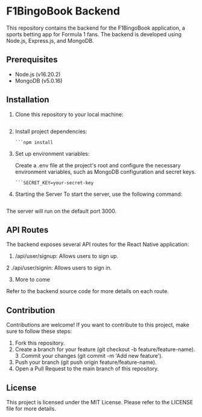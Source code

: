 # F1BingoBook Backend

This repository contains the backend for the F1BingoBook application, a sports betting app for Formula 1 fans. The backend is developed using Node.js, Express.js, and MongoDB.

## Prerequisites

- Node.js (v16.20.2)
- MongoDB (v5.0.16)

## Installation

1. Clone this repository to your local machine:

   ```git clone https://github.com/LoickAdjiwanou/F1BingoBook-backend.git

2. Install project dependencies:

    ```cd F1BingoBook-backend
    ```npm install

3. Set up environment variables:

    Create a .env file at the project's root and configure the necessary environment variables, such as MongoDB configuration and secret keys.
    
    ```MONGODB_URI=your-mongodb-uri
    ```SECRET_KEY=your-secret-key

4. Starting the Server
    To start the server, use the following command:

    ```npm start

The server will run on the default port 3000.

## API Routes

The backend exposes several API routes for the React Native application:

1. /api/user/signup: Allows users to sign up.

2 ./api/user/signin: Allows users to sign in.

3. More to come

Refer to the backend source code for more details on each route.

## Contribution

Contributions are welcome! If you want to contribute to this project, make sure to follow these steps:

1. Fork this repository.
2. Create a branch for your feature (git checkout -b feature/feature-name).
3 .Commit your changes (git commit -m 'Add new feature').
4. Push your branch (git push origin feature/feature-name).
5. Open a Pull Request to the main branch of this repository.


## License

This project is licensed under the MIT License. Please refer to the LICENSE file for more details.

